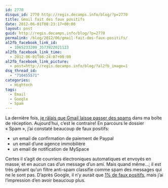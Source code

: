 ```yaml
---
id: 2770
disqus_id: 2770 http://regis.decamps.info/blog/?p=2770
title: Gmail fait des faux positifs
date: 2012-06-01T08:23:17+00:00
layout: post
guid: http://regis.decamps.info/blog/?p=2770
permalink: /blog/2012/06/gmail-fait-des-faux-positifs/
al2fb_facebook_link_id:
  - 1065233209_3573922021123
al2fb_facebook_link_time:
  - 2012-06-01T08:24:07+00:00
al2fb_facebook_link_picture:
  - post=http://regis.decamps.info/blog/?al2fb_image=1
dsq_thread_id:
  - "710455571"
categories:
  - Hightech
tags:
  - Email
  - Google
  - Spam
---
```

La dernière fois, [je râlais que Gmail laisse passer des spams](http://regis.decamps.info/blog/2008/07/spam-getting-in-my-inbox/) dans ma boîte de réception. Aujourd’hui, c’est le contraire! En parcours le dossier « Spam », j’ai constaté beaucoup de faux positifs:

  * un email de confirmation de paiement de Paypal
  * un email d’une agence immobilière 
  * un email de notification de MySpace

Certes il s’agit de courriers électroniques automatiques et envoyés en masse, et en aucun cas d’un message d’un ami. Mais quand même…; il est très gênant qu’un filtre anti-spam classifie comme spam des messages qui ne le sont pas. D’après Google, il n’y aurait que [1% de faux positifs](http://gadgetwise.blogs.nytimes.com/2012/04/11/gmail-fires-back-in-the-war-on-spam/), mais j’ai l’impression d’en avoir beaucoup plus.
